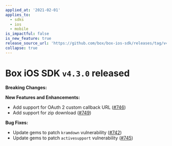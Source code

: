 ```yaml
---
applied_at: '2021-02-01'
applies_to:
  - sdks
  - ios
  - mobile
is_impactful: false
is_new_feature: true
release_source_url: 'https://github.com/box/box-ios-sdk/releases/tag/v4.3.0'
collapse: true
---
```


# Box iOS SDK `v4.3.0` released

**Breaking Changes:**

**New Features and Enhancements:**

* Add support for OAuth 2 custom callback URL ([#746][1])
* Add support for zip download ([#749][2])

**Bug Fixes:**

* Update gems to patch `kramdown` vulnerability ([#742][3])
* Update gems to patch `activesupport` vulnerability ([#745][4])

[1]: https://github.com/box/box-ios-sdk/pull/746

[2]: https://github.com/box/box-ios-sdk/pull/749

[3]: https://github.com/box/box-ios-sdk/pull/742

[4]: https://github.com/box/box-ios-sdk/pull/745
